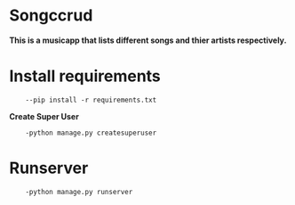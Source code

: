 # Songccrud
**This is a musicapp that lists different songs and thier artists respectively.**

# Install requirements

        --pip install -r requirements.txt

__Create Super User__

        -python manage.py createsuperuser

# Runserver
        -python manage.py runserver

